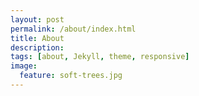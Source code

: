 ```yaml
---
layout: post
permalink: /about/index.html
title: About
description: 
tags: [about, Jekyll, theme, responsive]
image:
  feature: soft-trees.jpg
---
```

